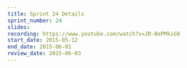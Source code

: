 ```yaml
---
title: Sprint 24 Details
sprint_number: 24
slides: 
recording: https://www.youtube.com/watch?v=JD-BePMkiG0
start_date: 2015-05-12
end_date: 2015-06-01
review_date: 2015-06-03
---
```

